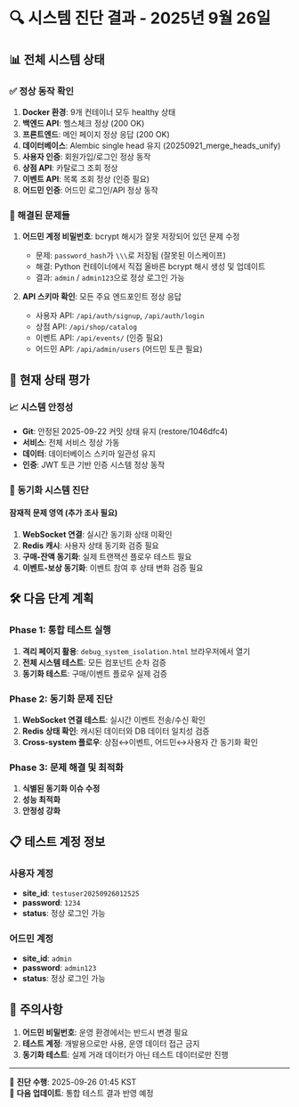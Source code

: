 # 🔍 시스템 진단 결과 - 2025년 9월 26일

## 📊 전체 시스템 상태

### ✅ 정상 동작 확인
1. **Docker 환경**: 9개 컨테이너 모두 healthy 상태
2. **백엔드 API**: 헬스체크 정상 (200 OK)
3. **프론트엔드**: 메인 페이지 정상 응답 (200 OK)
4. **데이터베이스**: Alembic single head 유지 (20250921_merge_heads_unify)
5. **사용자 인증**: 회원가입/로그인 정상 동작
6. **상점 API**: 카탈로그 조회 정상
7. **이벤트 API**: 목록 조회 정상 (인증 필요)
8. **어드민 인증**: 어드민 로그인/API 정상 동작

### 🔧 해결된 문제들
1. **어드민 계정 비밀번호**: bcrypt 해시가 잘못 저장되어 있던 문제 수정
   - 문제: `password_hash`가 `\\\`로 저장됨 (잘못된 이스케이프)  
   - 해결: Python 컨테이너에서 직접 올바른 bcrypt 해시 생성 및 업데이트
   - 결과: `admin` / `admin123`으로 정상 로그인 가능

2. **API 스키마 확인**: 모든 주요 엔드포인트 정상 응답
   - 사용자 API: `/api/auth/signup`, `/api/auth/login`
   - 상점 API: `/api/shop/catalog`
   - 이벤트 API: `/api/events/` (인증 필요)
   - 어드민 API: `/api/admin/users` (어드민 토큰 필요)

## 🎯 현재 상태 평가

### 📈 시스템 안정성
- **Git**: 안정된 2025-09-22 커밋 상태 유지 (restore/1046dfc4)
- **서비스**: 전체 서비스 정상 가동
- **데이터**: 데이터베이스 스키마 일관성 유지
- **인증**: JWT 토큰 기반 인증 시스템 정상 동작

### 🔄 동기화 시스템 진단

#### 잠재적 문제 영역 (추가 조사 필요)
1. **WebSocket 연결**: 실시간 동기화 상태 미확인
2. **Redis 캐시**: 사용자 상태 동기화 검증 필요
3. **구매-잔액 동기화**: 실제 트랜잭션 플로우 테스트 필요
4. **이벤트-보상 동기화**: 이벤트 참여 후 상태 변화 검증 필요

## 🛠️ 다음 단계 계획

### Phase 1: 통합 테스트 실행
1. **격리 페이지 활용**: `debug_system_isolation.html` 브라우저에서 열기
2. **전체 시스템 테스트**: 모든 컴포넌트 순차 검증
3. **동기화 테스트**: 구매/이벤트 플로우 실제 검증

### Phase 2: 동기화 문제 진단
1. **WebSocket 연결 테스트**: 실시간 이벤트 전송/수신 확인
2. **Redis 상태 확인**: 캐시된 데이터와 DB 데이터 일치성 검증
3. **Cross-system 플로우**: 상점↔이벤트, 어드민↔사용자 간 동기화 확인

### Phase 3: 문제 해결 및 최적화
1. **식별된 동기화 이슈 수정**
2. **성능 최적화**
3. **안정성 강화**

## 📋 테스트 계정 정보

### 사용자 계정
- **site_id**: `testuser20250926012525`
- **password**: `1234`
- **status**: 정상 로그인 가능

### 어드민 계정  
- **site_id**: `admin`
- **password**: `admin123`
- **status**: 정상 로그인 가능

## 🚨 주의사항
1. **어드민 비밀번호**: 운영 환경에서는 반드시 변경 필요
2. **테스트 계정**: 개발용으로만 사용, 운영 데이터 접근 금지
3. **동기화 테스트**: 실제 거래 데이터가 아닌 테스트 데이터로만 진행

---
📝 **진단 수행**: 2025-09-26 01:45 KST  
🔧 **다음 업데이트**: 통합 테스트 결과 반영 예정